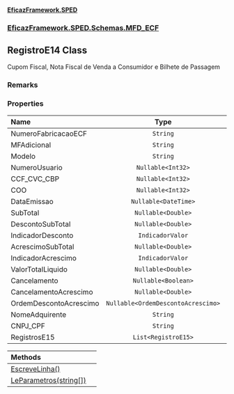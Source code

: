 #### [EficazFramework.SPED](EficazFrameworkSPED.md 'EficazFramework SPED')
### [EficazFramework.SPED.Schemas.MFD_ECF](EficazFramework.SPED.Schemas.MFD_ECF.md 'EficazFramework.SPED.Schemas.MFD_ECF')

## RegistroE14 Class

Cupom Fiscal, Nota Fiscal de Venda a Consumidor e Bilhete de Passagem

### Remarks
### Properties

| Name | Type | |
| :--- | :---: | :--- |
| NumeroFabricacaoECF | `String` |  |
| MFAdicional | `String` |  |
| Modelo | `String` |  |
| NumeroUsuario | `Nullable<Int32>` |  |
| CCF_CVC_CBP | `Nullable<Int32>` |  |
| COO | `Nullable<Int32>` |  |
| DataEmissao | `Nullable<DateTime>` |  |
| SubTotal | `Nullable<Double>` |  |
| DescontoSubTotal | `Nullable<Double>` |  |
| IndicadorDesconto | `IndicadorValor` |  |
| AcrescimoSubTotal | `Nullable<Double>` |  |
| IndicadorAcrescimo | `IndicadorValor` |  |
| ValorTotalLiquido | `Nullable<Double>` |  |
| Cancelamento | `Nullable<Boolean>` |  |
| CancelamentoAcrescimo | `Nullable<Double>` |  |
| OrdemDescontoAcrescimo | `Nullable<OrdemDescontoAcrescimo>` |  |
| NomeAdquirente | `String` |  |
| CNPJ_CPF | `String` |  |
| RegistrosE15 | `List<RegistroE15>` |  |

| Methods | |
| :--- | :--- |
| [EscreveLinha()](EficazFramework.SPED.Schemas.MFD_ECF/RegistroE14/EscreveLinha().md 'EficazFramework.SPED.Schemas.MFD_ECF.RegistroE14.EscreveLinha()') | |
| [LeParametros(string[])](EficazFramework.SPED.Schemas.MFD_ECF/RegistroE14/LeParametros(string[]).md 'EficazFramework.SPED.Schemas.MFD_ECF.RegistroE14.LeParametros(string[])') | |
